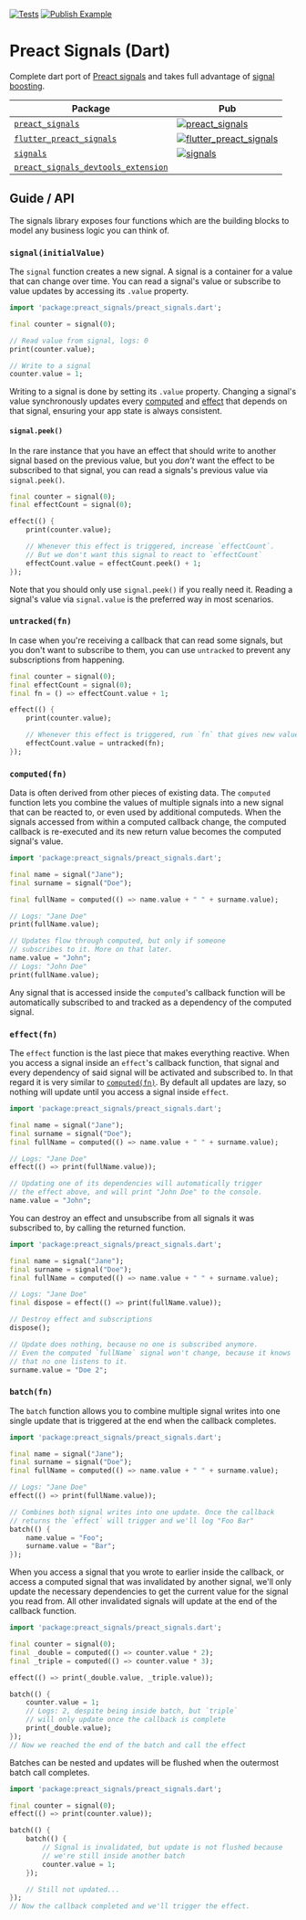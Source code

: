[![Tests](https://github.com/rodydavis/preact_signals.dart/actions/workflows/tests.yml/badge.svg)](https://github.com/rodydavis/preact_signals.dart/actions/workflows/tests.yml)
[![Publish Example](https://github.com/rodydavis/preact_signals.dart/actions/workflows/main.yml/badge.svg)](https://github.com/rodydavis/preact_signals.dart/actions/workflows/main.yml)

# Preact Signals (Dart)

Complete dart port of [Preact signals](https://preactjs.com/blog/introducing-signals/) and takes full advantage of [signal boosting](https://preactjs.com/blog/signal-boosting/).

| Package                                                                           | Pub                                                                                                                                   |
| --------------------------------------------------------------------------------- | ------------------------------------------------------------------------------------------------------------------------------------- |
| [`preact_signals`](packages/preact_signals)                                       | [![preact_signals](https://img.shields.io/pub/v/preact_signals.svg)](https://pub.dev/packages/preact_signals)                         |
| [`flutter_preact_signals`](packages/flutter_preact_signals)                       | [![flutter_preact_signals](https://img.shields.io/pub/v/flutter_preact_signals.svg)](https://pub.dev/packages/flutter_preact_signals) |
| [`signals`](packages/signals)                       | [![signals](https://img.shields.io/pub/v/signals.svg)](https://pub.dev/packages/signals) |
| [`preact_signals_devtools_extension`](packages/preact_signals_devtools_extension) |                                                                                                                                       |

## Guide / API

The signals library exposes four functions which are the building blocks to model any business logic you can think of.

### `signal(initialValue)`

The `signal` function creates a new signal. A signal is a container for a value that can change over time. You can read a signal's value or subscribe to value updates by accessing its `.value` property.

```dart
import 'package:preact_signals/preact_signals.dart';

final counter = signal(0);

// Read value from signal, logs: 0
print(counter.value);

// Write to a signal
counter.value = 1;
```

Writing to a signal is done by setting its `.value` property. Changing a signal's value synchronously updates every [computed](#computedfn) and [effect](#effectfn) that depends on that signal, ensuring your app state is always consistent.

#### `signal.peek()`

In the rare instance that you have an effect that should write to another signal based on the previous value, but you _don't_ want the effect to be subscribed to that signal, you can read a signals's previous value via `signal.peek()`.

```dart
final counter = signal(0);
final effectCount = signal(0);

effect(() {
	print(counter.value);

	// Whenever this effect is triggered, increase `effectCount`.
	// But we don't want this signal to react to `effectCount`
	effectCount.value = effectCount.peek() + 1;
});
```

Note that you should only use `signal.peek()` if you really need it. Reading a signal's value via `signal.value` is the preferred way in most scenarios.

### `untracked(fn)`

In case when you're receiving a callback that can read some signals, but you don't want to subscribe to them, you can use `untracked` to prevent any subscriptions from happening.

```dart
final counter = signal(0);
final effectCount = signal(0);
final fn = () => effectCount.value + 1;

effect(() {
	print(counter.value);

	// Whenever this effect is triggered, run `fn` that gives new value
	effectCount.value = untracked(fn);
});
```

### `computed(fn)`

Data is often derived from other pieces of existing data. The `computed` function lets you combine the values of multiple signals into a new signal that can be reacted to, or even used by additional computeds. When the signals accessed from within a computed callback change, the computed callback is re-executed and its new return value becomes the computed signal's value.

```dart
import 'package:preact_signals/preact_signals.dart';

final name = signal("Jane");
final surname = signal("Doe");

final fullName = computed(() => name.value + " " + surname.value);

// Logs: "Jane Doe"
print(fullName.value);

// Updates flow through computed, but only if someone
// subscribes to it. More on that later.
name.value = "John";
// Logs: "John Doe"
print(fullName.value);
```

Any signal that is accessed inside the `computed`'s callback function will be automatically subscribed to and tracked as a dependency of the computed signal.

### `effect(fn)`

The `effect` function is the last piece that makes everything reactive. When you access a signal inside an `effect`'s callback function, that signal and every dependency of said signal will be activated and subscribed to. In that regard it is very similar to [`computed(fn)`](#computedfn). By default all updates are lazy, so nothing will update until you access a signal inside `effect`.

```dart
import 'package:preact_signals/preact_signals.dart';

final name = signal("Jane");
final surname = signal("Doe");
final fullName = computed(() => name.value + " " + surname.value);

// Logs: "Jane Doe"
effect(() => print(fullName.value));

// Updating one of its dependencies will automatically trigger
// the effect above, and will print "John Doe" to the console.
name.value = "John";
```

You can destroy an effect and unsubscribe from all signals it was subscribed to, by calling the returned function.

```dart
import 'package:preact_signals/preact_signals.dart';

final name = signal("Jane");
final surname = signal("Doe");
final fullName = computed(() => name.value + " " + surname.value);

// Logs: "Jane Doe"
final dispose = effect(() => print(fullName.value));

// Destroy effect and subscriptions
dispose();

// Update does nothing, because no one is subscribed anymore.
// Even the computed `fullName` signal won't change, because it knows
// that no one listens to it.
surname.value = "Doe 2";
```

### `batch(fn)`

The `batch` function allows you to combine multiple signal writes into one single update that is triggered at the end when the callback completes.

```dart
import 'package:preact_signals/preact_signals.dart';

final name = signal("Jane");
final surname = signal("Doe");
final fullName = computed(() => name.value + " " + surname.value);

// Logs: "Jane Doe"
effect(() => print(fullName.value));

// Combines both signal writes into one update. Once the callback
// returns the `effect` will trigger and we'll log "Foo Bar"
batch(() {
	name.value = "Foo";
	surname.value = "Bar";
});
```

When you access a signal that you wrote to earlier inside the callback, or access a computed signal that was invalidated by another signal, we'll only update the necessary dependencies to get the current value for the signal you read from. All other invalidated signals will update at the end of the callback function.

```dart
import 'package:preact_signals/preact_signals.dart';

final counter = signal(0);
final _double = computed(() => counter.value * 2);
final _triple = computed(() => counter.value * 3);

effect(() => print(_double.value, _triple.value));

batch(() {
	counter.value = 1;
	// Logs: 2, despite being inside batch, but `triple`
	// will only update once the callback is complete
	print(_double.value);
});
// Now we reached the end of the batch and call the effect
```

Batches can be nested and updates will be flushed when the outermost batch call completes.

```dart
import 'package:preact_signals/preact_signals.dart';

final counter = signal(0);
effect(() => print(counter.value));

batch(() {
	batch(() {
		// Signal is invalidated, but update is not flushed because
		// we're still inside another batch
		counter.value = 1;
	});

	// Still not updated...
});
// Now the callback completed and we'll trigger the effect.
```
